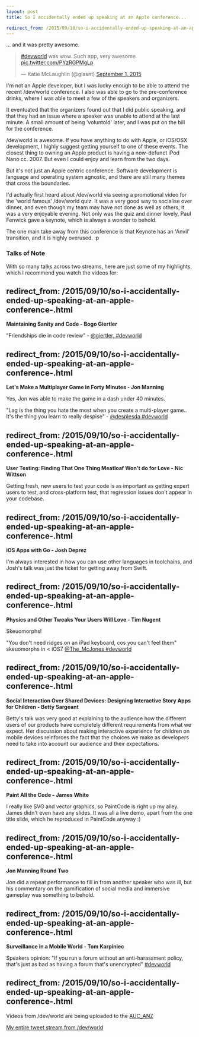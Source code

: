 ```yaml
---
layout: post
title: So I accidentally ended up speaking at an Apple conference...

redirect_from: /2015/09/10/so-i-accidentally-ended-up-speaking-at-an-apple-conference-.html
---
```



... and it was pretty awesome.


<blockquote class="twitter-tweet" lang="en"><p lang="en" dir="ltr"><a href="https://twitter.com/hashtag/devworld?src=hash">#devworld</a> was wow. Such app, very awesome. <a href="http://t.co/PYzRGPMgLp">pic.twitter.com/PYzRGPMgLp</a></p>&mdash; Katie McLaughlin (@glasnt) <a href="https://twitter.com/glasnt/status/638618296992972800">September 1, 2015</a></blockquote>
<script async src="//platform.twitter.com/widgets.js" charset="utf-8"></script>

I'm not an Apple developer, but I was lucky enough to be able to attend the recent /dev/world conference. I also was able to go to the pre-conference drinks, where I was able to meet a few of the speakers and organizers.

It eventuated that the organizers found out that I did public speaking, and that they had an issue where a speaker was unable to attend at the last minute. A small amount of being 'voluntold' later, and I was put on the bill for the conference.

/dev/world is awesome. If you have anything to do with Apple, or iOS/OSX development, I highly suggest getting yourself to one of these events. The closest thing to owning an Apple product is having a now-defunct iPod Nano cc. 2007. But even I could enjoy and learn from the two days.

But it's not just an Apple centric conference. Software development is language and operating system agnostic, and there are still many themes that cross the boundaries.

I'd actually first heard about /dev/world via seeing a promotional video for the 'world famous' /dev/world quiz. It was a very good way to socialise over dinner, and even though my team may have not done as well as others, it was a very enjoyable evening. Not only was the quiz and dinner lovely, Paul Fenwick gave a keynote, which is always a wonder to behold.

The one main take away from this conference is that Keynote has an 'Anvil' transition, and it is highly overused. :p

### Talks of Note

With so many talks across two streams, here are just some of my highlights, which I recommend you watch the videos for:


redirect_from: /2015/09/10/so-i-accidentally-ended-up-speaking-at-an-apple-conference-.html
---


**Maintaining Sanity and Code - Bogo Giertler**

"Friendships die in code review" - [@giertler, #devworld](https://twitter.com/glasnt/status/638148270066417664)


redirect_from: /2015/09/10/so-i-accidentally-ended-up-speaking-at-an-apple-conference-.html
---


**Let's Make a Multiplayer Game in Forty Minutes - Jon Manning**

Yes, Jon was able to make the game in a dash under 40 minutes.

"Lag is the thing you hate the most when you create a multi-player game.. It's the thing you learn to really despise" - [@desplesda #devworld](https://twitter.com/glasnt/status/638161915831693312)


redirect_from: /2015/09/10/so-i-accidentally-ended-up-speaking-at-an-apple-conference-.html
---


**User Testing: Finding That One Thing Meatloaf Won't do for Love - Nic Wittson**

Getting fresh, new users to test your code is as important as getting expert users to test, and cross-platform test, that regression issues don't appear in your codebase.


redirect_from: /2015/09/10/so-i-accidentally-ended-up-speaking-at-an-apple-conference-.html
---


**iOS Apps with Go - Josh Deprez**

I'm always interested in how you can use other languages in toolchains, and Josh's talk was just the ticket for getting away from Swift.


redirect_from: /2015/09/10/so-i-accidentally-ended-up-speaking-at-an-apple-conference-.html
---


**Physics and Other Tweaks Your Users Will Love - Tim Nugent**

Skeuomorphs!

"You don't need ridges on an iPad keyboard, cos you can't feel them" skeuomorphs in < iOS7 [@The_McJones #devworld](https://twitter.com/glasnt/status/638252499900588032)


redirect_from: /2015/09/10/so-i-accidentally-ended-up-speaking-at-an-apple-conference-.html
---



**Social Interaction Over Shared Devices: Designing Interactive Story Apps for Children - Betty Sargeant**

Betty's talk was very good at explaining to the audience how the different users of our products have completely different requirements from what we expect. Her discussion about making interactive experience for children on mobile devices reinforces the fact that the choices we make as developers need to take into account our audience and their expectations.


redirect_from: /2015/09/10/so-i-accidentally-ended-up-speaking-at-an-apple-conference-.html
---


**Paint All the Code - James White**

I really like SVG and vector graphics, so PaintCode is right up my alley. James didn't even have any slides. It was all a live demo, apart from the one title slide, which he reproduced in PaintCode anyway :)


redirect_from: /2015/09/10/so-i-accidentally-ended-up-speaking-at-an-apple-conference-.html
---


**Jon Manning Round Two**

Jon did a repeat performance to fill in from another speaker who was ill, but his commentary on the gamification of social media and immersive gameplay was something to behold.


redirect_from: /2015/09/10/so-i-accidentally-ended-up-speaking-at-an-apple-conference-.html
---


**Surveillance in a Mobile World - Tom Karpiniec**

Speakers opinion: "If you run a forum without an anti-harassment policy, that's just as bad as having a forum that's unencrypted" [#devworld](https://twitter.com/glasnt/status/638588274353704960)


redirect_from: /2015/09/10/so-i-accidentally-ended-up-speaking-at-an-apple-conference-.html
---


Videos from /dev/world are being uploaded to the [AUC_ANZ](https://www.youtube.com/channel/UCXbRfF4X_3HV_8fndF_gT7Q/videos)

[My entire tweet stream from /dev/world](https://twitter.com/search?f=tweets&vertical=default&q=from%3Aglasnt%20%23devworld&src=typd)
